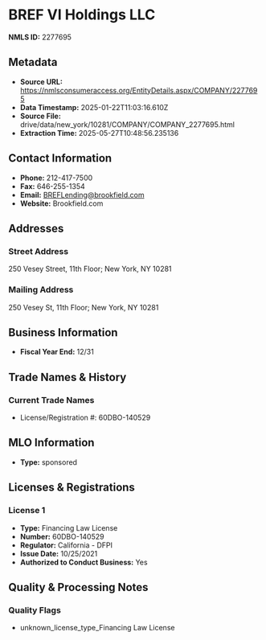 # BREF VI Holdings LLC

**NMLS ID:** 2277695

## Metadata
- **Source URL:** https://nmlsconsumeraccess.org/EntityDetails.aspx/COMPANY/2277695
- **Data Timestamp:** 2025-01-22T11:03:16.610Z
- **Source File:** drive/data/new_york/10281/COMPANY/COMPANY_2277695.html
- **Extraction Time:** 2025-05-27T10:48:56.235136

## Contact Information
- **Phone:** 212-417-7500
- **Fax:** 646-255-1354
- **Email:** BREFLending@brookfield.com
- **Website:** Brookfield.com

## Addresses
### Street Address
250 Vesey Street, 11th Floor; New York, NY 10281

### Mailing Address
250 Vesey St, 11th Floor; New York, NY 10281

## Business Information
- **Fiscal Year End:** 12/31

## Trade Names & History
### Current Trade Names
- License/Registration #: 60DBO-140529

## MLO Information
- **Type:** sponsored

## Licenses & Registrations

### License 1
- **Type:** Financing Law License
- **Number:** 60DBO-140529
- **Regulator:** California - DFPI
- **Issue Date:** 10/25/2021
- **Authorized to Conduct Business:** Yes

## Quality & Processing Notes
### Quality Flags
- unknown_license_type_Financing Law License
